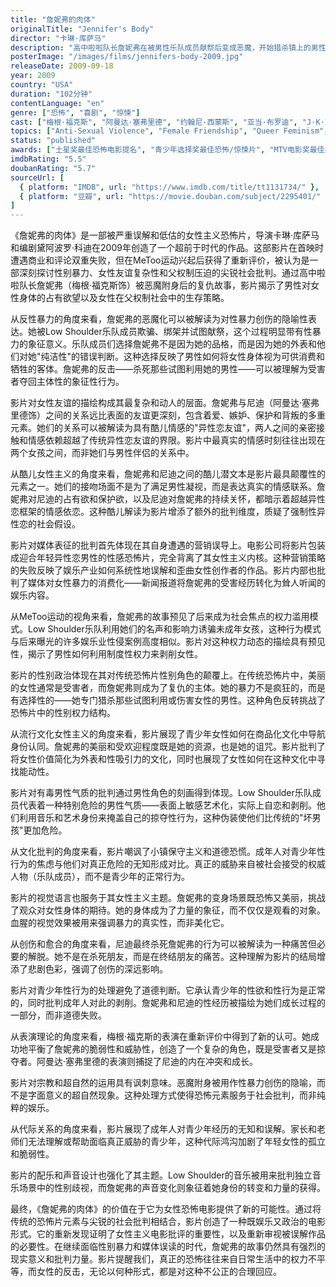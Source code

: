 ```yaml
---
title: "詹妮弗的肉体"
originalTitle: "Jennifer's Body"
director: "卡琳·库萨马"
description: "高中啦啦队长詹妮弗在被男性乐队成员献祭后变成恶魔，开始猎杀镇上的男性。这部最初被误解的恐怖喜剧在MeToo时代获得重新评价，被认为是一部超前于时代的女性主义恐怖片，深刻探讨了有毒男性气质、女性友谊的复杂性以及父权制下的性别暴力。"
posterImage: "/images/films/jennifers-body-2009.jpg"
releaseDate: 2009-09-18
year: 2009
country: "USA"
duration: "102分钟"
contentLanguage: "en"
genre: ["恐怖", "喜剧", "惊悚"]
cast: ["梅根·福克斯", "阿曼达·塞弗里德", "约翰尼·西蒙斯", "亚当·布罗迪", "J·K·西蒙斯"]
topics: ["Anti-Sexual Violence", "Female Friendship", "Queer Feminism", "Media Representation Critique", "MeToo Movement", "Gender Politics", "Pop Culture Feminism", "Cultural Critique"]
status: "published"
awards: ["土星奖最佳恐怖电影提名", "青少年选择奖最佳恐怖/惊悚片", "MTV电影奖最佳接吻场面提名"]
imdbRating: "5.5"
doubanRating: "5.7"
sourceUrl: [
  { platform: "IMDB", url: "https://www.imdb.com/title/tt1131734/" },
  { platform: "豆瓣", url: "https://movie.douban.com/subject/2295401/" }
]
---
```


《詹妮弗的肉体》是一部被严重误解和低估的女性主义恐怖片，导演卡琳·库萨马和编剧黛阿波罗·科迪在2009年创造了一个超前于时代的作品。这部影片在首映时遭遇商业和评论双重失败，但在MeToo运动兴起后获得了重新评价，被认为是一部深刻探讨性别暴力、女性友谊复杂性和父权制压迫的尖锐社会批判。通过高中啦啦队长詹妮弗（梅根·福克斯饰）被恶魔附身后的复仇故事，影片揭示了男性对女性身体的占有欲望以及女性在父权制社会中的生存策略。

从反性暴力的角度来看，詹妮弗的恶魔化可以被解读为对性暴力创伤的隐喻性表达。她被Low Shoulder乐队成员欺骗、绑架并试图献祭，这个过程明显带有性暴力的象征意义。乐队成员们选择詹妮弗不是因为她的品格，而是因为她的外表和他们对她"纯洁性"的错误判断。这种选择反映了男性如何将女性身体视为可供消费和牺牲的客体。詹妮弗的反击——杀死那些试图利用她的男性——可以被理解为受害者夺回主体性的象征性行为。

影片对女性友谊的描绘构成其最复杂和动人的层面。詹妮弗与尼迪（阿曼达·塞弗里德饰）之间的关系远比表面的友谊更深刻，包含着爱、嫉妒、保护和背叛的多重元素。她们的关系可以被解读为具有酷儿情感的"异性恋友谊"，两人之间的亲密接触和情感依赖超越了传统异性恋友谊的界限。影片中最真实的情感时刻往往出现在两个女孩之间，而非她们与男性伴侣的关系中。

从酷儿女性主义的角度来看，詹妮弗和尼迪之间的酷儿潜文本是影片最具颠覆性的元素之一。她们的接吻场面不是为了满足男性凝视，而是表达真实的情感联系。詹妮弗对尼迪的占有欲和保护欲，以及尼迪对詹妮弗的持续关怀，都暗示着超越异性恋框架的情感依恋。这种酷儿解读为影片增添了额外的批判维度，质疑了强制性异性恋的社会假设。

影片对媒体表征的批判首先体现在其自身遭遇的营销误导上。电影公司将影片包装成迎合年轻异性恋男性的性感恐怖片，完全背离了其女性主义内核。这种营销策略的失败反映了娱乐产业如何系统性地误解和歪曲女性创作者的作品。影片内部也批判了媒体对女性暴力的消费化——新闻报道将詹妮弗的受害经历转化为耸人听闻的娱乐内容。

从MeToo运动的视角来看，詹妮弗的故事预见了后来成为社会焦点的权力滥用模式。Low Shoulder乐队利用她们的名声和影响力诱骗未成年女孩，这种行为模式与后来曝光的许多娱乐业性侵案例高度相似。影片对这种权力动态的描绘具有预见性，揭示了男性如何利用制度性权力来剥削女性。

影片的性别政治体现在其对传统恐怖片性别角色的颠覆上。在传统恐怖片中，美丽的女性通常是受害者，而詹妮弗则成为了复仇的主体。她的暴力不是疯狂的，而是有选择性的——她专门猎杀那些试图利用或伤害女性的男性。这种角色反转挑战了恐怖片中的性别权力结构。

从流行文化女性主义的角度来看，影片展现了青少年女性如何在商品化文化中导航身份认同。詹妮弗的美丽和受欢迎程度既是她的资源，也是她的诅咒。影片批判了将女性价值简化为外表和性吸引力的文化，同时也展现了女性如何在这种文化中寻找能动性。

影片对有毒男性气质的批判通过男性角色的刻画得到体现。Low Shoulder乐队成员代表着一种特别危险的男性气质——表面上敏感艺术化，实际上自恋和剥削。他们利用音乐和艺术身份来掩盖自己的掠夺性行为，这种伪装使他们比传统的"坏男孩"更加危险。

从文化批判的角度来看，影片嘲讽了小镇保守主义和道德恐慌。成年人对青少年性行为的焦虑与他们对真正危险的无知形成对比。真正的威胁来自被社会接受的权威人物（乐队成员），而不是青少年的正常行为。

影片的视觉语言也服务于其女性主义主题。詹妮弗的变身场景既恐怖又美丽，挑战了观众对女性身体的期待。她的身体成为了力量的象征，而不仅仅是观看的对象。血腥的视觉效果被用来强调暴力的真实性，而非美化它。

从创伤和愈合的角度来看，尼迪最终杀死詹妮弗的行为可以被解读为一种痛苦但必要的解脱。她不是在杀死朋友，而是在终结朋友的痛苦。这种理解为影片的结局增添了悲剧色彩，强调了创伤的深远影响。

影片对青少年性行为的处理避免了道德判断。它承认青少年的性欲和性行为是正常的，同时批判成年人对此的剥削。詹妮弗和尼迪的性经历被描绘为她们成长过程的一部分，而非道德失败。

从表演理论的角度来看，梅根·福克斯的表演在重新评价中得到了新的认可。她成功地平衡了詹妮弗的脆弱性和威胁性，创造了一个复杂的角色，既是受害者又是掠夺者。阿曼达·塞弗里德的表演则捕捉了尼迪的内在冲突和成长。

影片对宗教和超自然的运用具有讽刺意味。恶魔附身被用作性暴力创伤的隐喻，而不是字面意义的超自然现象。这种处理方式使得恐怖元素服务于社会批判，而非纯粹的娱乐。

从代际关系的角度来看，影片展现了成年人对青少年经历的无知和误解。家长和老师们无法理解或帮助面临真正威胁的青少年，这种代际鸿沟加剧了年轻女性的孤立和脆弱性。

影片的配乐和声音设计也强化了其主题。Low Shoulder的音乐被用来批判独立音乐场景中的性别歧视，而詹妮弗的声音变化则象征着她身份的转变和力量的获得。

最终，《詹妮弗的肉体》的价值在于它为女性恐怖电影提供了新的可能性。通过将传统的恐怖片元素与尖锐的社会批判相结合，影片创造了一种既娱乐又政治的电影形式。它的重新发现证明了女性主义电影批评的重要性，以及重新审视被误解作品的必要性。在继续面临性别暴力和媒体误读的时代，詹妮弗的故事仍然具有强烈的现实意义和批判力量。影片提醒我们，真正的恐怖往往来自日常生活中的权力不平等，而女性的反击，无论以何种形式，都是对这种不公正的合理回应。